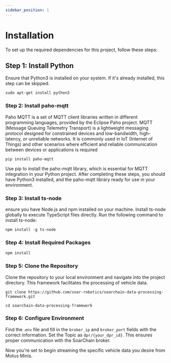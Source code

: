 ```yaml
---
sidebar_position: 1
---
```


# Installation

To set up the required dependencies for this project, follow these steps:

## Step 1: Install Python

Ensure that Python3 is installed on your system. If it's already installed, this step can be skipped.

```shell
sudo apt-get install python3
```

### Step 2: Install paho-mqtt

Paho MQTT is a set of MQTT client libraries written in different programming languages, provided by the Eclipse Paho project. MQTT (Message Queuing Telemetry Transport) is a lightweight messaging protocol designed for constrained devices and low-bandwidth, high-latency, or unreliable networks. It is commonly used in IoT (Internet of Things) and other scenarios where efficient and reliable communication between devices or applications is required

```shell
pip install paho-mqtt
```

Use pip to install the paho-mqtt library, which is essential for MQTT integration in your Python project. After completing these steps, you should have Python3 installed, and the paho-mqtt library ready for use in your environment.

### Step 3: Install ts-node

ensure you have Node.js and npm installed on your machine. Install ts-node globally to execute TypeScript files directly.
Run the following command to install ts-node:

```shell
npm install -g ts-node
```

### Step 4: Install Required Packages

```shell
npm install
```

### Step 5: Clone the Repository

Clone the repository to your local environment and navigate into the project directory. This framework facilitates the processing of vehicle data.

```shell
git clone https://github.com/soar-robotics/soarchain-data-processing-framework.git

cd soarchain-data-processing-framework
```

### Step 6: Configure Environment

Find the .`env` file and fill in the `broker_ip` and `broker_port` fields with the correct information. Set the Topic as `dpr/{your_dpr_id}`. This ensures proper communication with the SoarChain broker.

Now you're set to begin streaming the specific vehicle data you desire from Motus Minis.
